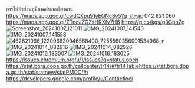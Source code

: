 การไฟฟ้าส่วนภูมิภาคอำเภอเชียงคาน
https://maps.app.goo.gl/cwdQXpu91yEQNc8v5?g_st=ac
042 821 060
https://maps.app.goo.gl/ZTndJZGZsHRXfv7H6
 https://g.co/kgs/g3GpnZg
![Screenshot_20241007_121011](https://github.com/user-attachments/assets/7490365d-2375-44c0-905a-3ac2f5976167)
![IMG_20241007_141543](https://github.com/user-attachments/assets/eba08428-661b-4b95-808d-3ed02cbe4c97)
![IMG_20241007_141558](https://github.com/user-attachments/assets/39b2361a-8bb7-42b0-88b0-b5087f1b8e03)
![462621066_122096830946568400_7255560356001534968_n](https://github.com/user-attachments/assets/4db49144-db50-4424-a638-08beef857f38)
![IMG_20241014_082916](https://github.com/user-attachments/assets/83990c29-cd50-4d5e-a7cf-47299aab853f)
![IMG_20241014_082926](https://github.com/user-attachments/assets/d528a116-29e7-4070-b7b5-92c57883f710)
![IMG_20241016_183007](https://github.com/user-attachments/assets/4ac78477-3707-4230-a891-034e4a3308b7)
![IMG_20241016_183025](https://github.com/user-attachments/assets/7109beb9-8e02-428f-ae5e-e35d46ecd8bc)
https://issues.chromium.org/u/1/issues?q=status:open
https://stat.bora.dopa.go.th/callcenter/tr14/#/tr14Tablehttps://stat.bora.dopa.go.th/stat/statnew/statPMOC/#/
https://developers.google.com/profile/u/Contactloei
